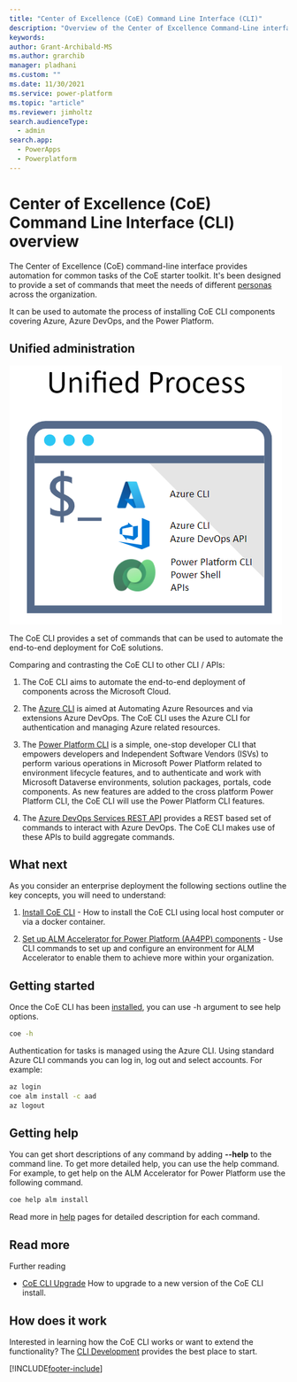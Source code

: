 ```yaml
---
title: "Center of Excellence (CoE) Command Line Interface (CLI)"
description: "Overview of the Center of Excellence Command-Line interface and how it automates the setup and administrator of common tasks"
keywords: 
author: Grant-Archibald-MS
ms.author: grarchib
manager: pladhani
ms.custom: ""
ms.date: 11/30/2021
ms.service: power-platform
ms.topic: "article"
ms.reviewer: jimholtz
search.audienceType: 
  - admin
search.app: 
  - PowerApps
  - Powerplatform
---
```


# Center of Excellence (CoE) Command Line Interface (CLI) overview

The Center of Excellence (CoE) command-line interface provides automation for common tasks of the CoE starter toolkit. It's been designed to provide a set of commands that meet the needs of different [personas](./alm/personas.md) across the organization.

It can be used to automate the process of installing CoE CLI components covering Azure, Azure DevOps, and the Power Platform.

## Unified administration

![CLI Unified Process](./media/cli-unified-process.png)

The CoE CLI provides a set of commands that can be used to automate the end-to-end deployment for CoE solutions.

Comparing and contrasting the CoE CLI to other CLI / APIs:

1. The CoE CLI aims to automate the end-to-end deployment of components across the Microsoft Cloud.

1. The [Azure CLI](/cli/azure/) is aimed at Automating Azure Resources and via extensions Azure DevOps. The CoE CLI uses the Azure CLI for authentication and managing Azure related resources.

1. The [Power Platform CLI](/powerapps/developer/data-platform/powerapps-cli) is a simple, one-stop developer CLI that empowers developers and Independent Software Vendors (ISVs) to perform various operations in Microsoft Power Platform related to environment lifecycle features, and to authenticate and work with Microsoft Dataverse environments, solution packages, portals, code components. As new features are added to the cross platform Power Platform CLI, the CoE CLI will use the Power Platform CLI features.

1. The [Azure DevOps Services REST API](/rest/api/azure/devops/) provides a REST based set of commands to interact with Azure DevOps. The CoE CLI makes use of these APIs to build aggregate commands.

## What next

As you consider an enterprise deployment the following sections outline the key concepts, you will need to understand:

1. [Install CoE CLI](./install.md) - How to install the CoE CLI using local host computer or via a docker container.

1. [Set up ALM Accelerator for Power Platform (AA4PP) components](./alm/overview.md) - Use CLI commands to set up and configure an environment for ALM Accelerator to enable them to achieve more within your organization.

## Getting started

Once the CoE CLI has been [installed](./install.md), you can use -h argument to see help options.

```bash
coe -h
```

Authentication for tasks is managed using the Azure CLI. Using standard Azure CLI commands you can log in, log out and select accounts. For example:

```bash
az login
coe alm install -c aad
az logout
```

## Getting help

You can get short descriptions of any command by adding **--help** to the command line. To get more detailed help, you can use the help command. For example, to get help on the ALM Accelerator for Power Platform use the following command.

```bash
coe help alm install
```

Read more in [help](https://aka.ms/coe-cli/help/overview) pages for detailed description for each command.

## Read more

Further reading

- [CoE CLI Upgrade](./upgrade.md) How to upgrade to a new version of the CoE CLI install.

## How does it work

Interested in learning how the CoE CLI works or want to extend the functionality? The [CLI Development](./cli-development/overview.md) provides the best place to start.

[!INCLUDE[footer-include](../../../includes/footer-banner.md)]

